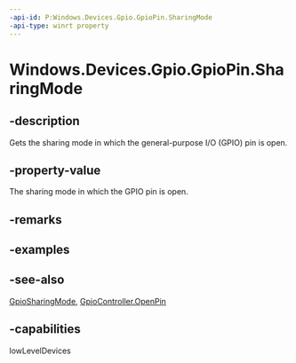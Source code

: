 ----api-id: P:Windows.Devices.Gpio.GpioPin.SharingMode
-api-type: winrt property
---<!-- Property syntaxpublic Windows.Devices.Gpio.GpioSharingMode SharingMode { get; }--># Windows.Devices.Gpio.GpioPin.SharingMode## -descriptionGets the sharing mode in which the general-purpose I/O (GPIO) pin is open.## -property-valueThe sharing mode in which the GPIO pin is open.## -remarks## -examples## -see-also[GpioSharingMode](gpiosharingmode.md), [GpioController.OpenPin](gpiocontroller_openpin.md)## -capabilitieslowLevelDevices